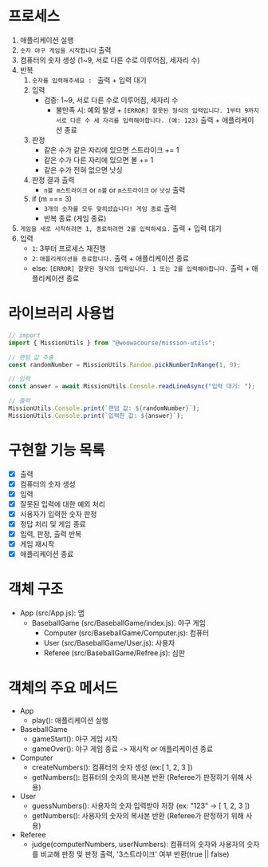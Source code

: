 # 프로세스

1. 애플리케이션 실행
2. `숫자 야구 게임을 시작합니다` 출력
3. 컴퓨터의 숫자 생성 (1~9, 서로 다른 수로 이루어짐, 세자리 수)
4. 반복
   1. `숫자를 입력해주세요 : ` 출력 + 입력 대기
   2. 입력
      - 검증: 1~9, 서로 다른 수로 이루어짐, 세자리 수
        - 불만족 시: 예외 발생 + `[ERROR] 잘못된 형식의 입력입니다. 1부터 9까지 서로 다른 수 세 자리를 입력해야합니다. (예: 123)` 출력 + 애플리케이션 종료
   3. 판정
      - 같은 수가 같은 자리에 있으면 스트라이크 += 1
      - 같은 수가 다른 자리에 있으면 볼 += 1
      - 같은 수가 전혀 없으면 낫싱
   4. 판정 결과 출력
      - `n볼 m스트라이크` or `n볼` or `m스트라이크` or `낫싱` 출력
   5. if (m === 3)
      - `3개의 숫자를 모두 맞히셨습니다! 게임 종료` 출력
      - 반복 종료 (게임 종료)
5. `게임을 새로 시작하려면 1, 종료하려면 2를 입력하세요.` 출력 + 입력 대기
6. 입력
   - `1`: 3부터 프로세스 재진행
   - `2`: `애플리케이션을 종료합니다.` 출력 + 애플리케이션 종료
   - else: `[ERROR] 잘못된 형식의 입력입니다. 1 또는 2를 입력해야합니다.` 출력 + 애플리케이션 종료

# 라이브러리 사용법

```javascript
// import
import { MissionUtils } from "@woowacourse/mission-utils";

// 랜덤 값 추출
const randomNumber = MissionUtils.Random.pickNumberInRange(1, 9);

// 입력
const answer = await MissionUtils.Console.readLineAsync("입력 대기: ");

// 출력
MissionUtils.Console.print(`랜덤 값: ${randomNumber}`);
MissionUtils.Console.print(`입력한 값: ${answer}`);
```

# 구현할 기능 목록

- [x] 출력
- [x] 컴퓨터의 숫자 생성
- [x] 입력
- [x] 잘못된 입력에 대한 예외 처리
- [x] 사용자가 입력한 숫자 판정
- [x] 정답 처리 및 게임 종료
- [x] 입력, 판정, 출력 반복
- [x] 게임 재시작
- [x] 애플리케이션 종료

# 객체 구조

- App (src/App.js): 앱
  - BaseballGame (src/BaseballGame/index.js): 야구 게임
    - Computer (src/BaseballGame/Computer.js): 컴퓨터
    - User (src/BaseballGame/User.js): 사용자
    - Referee (src/BaseballGame/Refree.js): 심판

# 객체의 주요 메서드

- App
  - play(): 애플리케이션 실행
- BaseballGame
  - gameStart(): 야구 게임 시작
  - gameOver(): 야구 게임 종료 -> 재시작 or 애플리케이션 종료
- Computer
  - createNumbers(): 컴퓨터의 숫자 생성 (ex:[ 1, 2, 3 ])
  - getNumbers(): 컴퓨터의 숫자의 복사본 반환 (Referee가 판정하기 위해 사용)
- User
  - guessNumbers(): 사용자의 숫자 입력받아 저장 (ex: "123" -> [ 1, 2, 3 ])
  - getNumbers(): 사용자의 숫자의 복사본 반환 (Referee가 판정하기 위해 사용)
- Referee
  - judge(computerNumbers, userNumbers): 컴퓨터의 숫자와 사용자의 숫자를 비교해 판정 및 판정 출력, '3스트라이크' 여부 반환(true || false)
